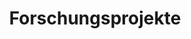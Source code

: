 ---
title: "Forschungsprojekte"
description: "Forschung an der Schnittstelle zwischen Wissenschaft und Produktentwicklung."
draft: false
bg_image: "images/featue-bg.jpg"
---